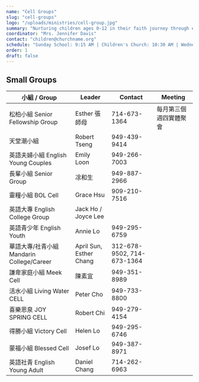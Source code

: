 ```yaml
---
name: "Cell Groups"
slug: "cell-groups"
logo: "/uploads/ministries/cell-group.jpg"
summary: "Nurturing children ages 0-12 in their faith journey through engaging, age-appropriate programs that teach God's love."
coordinator: "Mrs. Jennifer Davis"
contact: "children@churchname.org"
schedule: "Sunday School: 9:15 AM | Children's Church: 10:30 AM | Wednesday Kids Club: 6:30 PM"
order: 1
draft: false
---
```



## Small Groups

| 小組 / Group                        | Leader                  | Contact                    | Meeting     |
| --------------------------------- | ----------------------- | -------------------------- | ----------- |
| 松柏小組 Senior Fellowship Group      | Esther 張師母              | 714-673-1364               | 每月第三個週四實體聚會 |
| 天堂潮小組                             | Robert Tseng            | 949-439-9414               |             |
| 英語夫婦小組 English Young Couples      | Emily Loon              | 949-266-7003               |             |
| 長輩小組 Senior Group                 | 凃和生                     | 949-887-2966               |             |
| 靈糧小組 BOL Cell                     | Grace Hsu               | 909-210-7516               |             |
| 英語大專 English College Group        | Jack Ho / Joyce Lee     |                            |             |
| 英語青少年 English Youth               | Annie Lo                | 949-295-6759               |             |
| 華語大專/社青小組 Mandarin College/Career | April Sun, Esther Chang | 312-678-9502, 714-673-1364 |             |
| 謙卑家庭小組 Meek Cell                  | 陳素宜                     | 949-351-8989               |             |
| 活水小組 Living Water CELL            | Peter Cho               | 949-733-8800               |             |
| 喜樂恩泉 JOY SPRING CELL              | Robert Chi              | 949-279-4154               |             |
| 得勝小組 Victory Cell                 | Helen Lo                | 949-295-6746               |             |
| 蒙福小組 Blessed Cell                 | Josef Lo                | 949-387-8971               |             |
| 英語社青 English Young Adult          | Daniel Chang            | 714-262-6963               |             |

